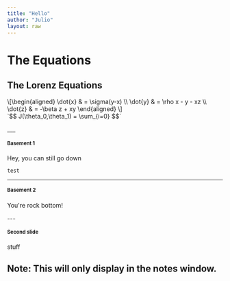 ```yaml
---
title: "Hello"
author: "Julio"
layout: raw
---
```


# The Equations

<section>
  <h2>The Lorenz Equations</h2>
  <section>
    
  <section>
  \[\begin{aligned}
  \dot{x} &amp; = \sigma(y-x) \\
  \dot{y} &amp; = \rho x - y - xz \\
  \dot{z} &amp; = -\beta z + xy
  \end{aligned} \]
   <section>

<section data-markdown>
  `$$ J(\theta_0,\theta_1) = \sum_{i=0} $$`
</section>

___  <!-- "___" Makes a basement slide -->

# Basement 1

Hey, you can still go down

```
test
```

___

# Basement 2

You're rock bottom!

--- <!-- "---" Makes the next slide -->

# Second slide

stuff

Note:
This will only display in the notes window.
---
